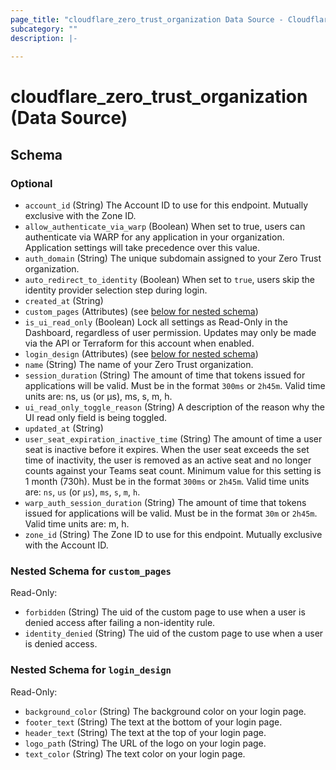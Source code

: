 ```yaml
---
page_title: "cloudflare_zero_trust_organization Data Source - Cloudflare"
subcategory: ""
description: |-
  
---
```


# cloudflare_zero_trust_organization (Data Source)




<!-- schema generated by tfplugindocs -->
## Schema

### Optional

- `account_id` (String) The Account ID to use for this endpoint. Mutually exclusive with the Zone ID.
- `allow_authenticate_via_warp` (Boolean) When set to true, users can authenticate via WARP for any application in your organization. Application settings will take precedence over this value.
- `auth_domain` (String) The unique subdomain assigned to your Zero Trust organization.
- `auto_redirect_to_identity` (Boolean) When set to `true`, users skip the identity provider selection step during login.
- `created_at` (String)
- `custom_pages` (Attributes) (see [below for nested schema](#nestedatt--custom_pages))
- `is_ui_read_only` (Boolean) Lock all settings as Read-Only in the Dashboard, regardless of user permission. Updates may only be made via the API or Terraform for this account when enabled.
- `login_design` (Attributes) (see [below for nested schema](#nestedatt--login_design))
- `name` (String) The name of your Zero Trust organization.
- `session_duration` (String) The amount of time that tokens issued for applications will be valid. Must be in the format `300ms` or `2h45m`. Valid time units are: ns, us (or µs), ms, s, m, h.
- `ui_read_only_toggle_reason` (String) A description of the reason why the UI read only field is being toggled.
- `updated_at` (String)
- `user_seat_expiration_inactive_time` (String) The amount of time a user seat is inactive before it expires. When the user seat exceeds the set time of inactivity, the user is removed as an active seat and no longer counts against your Teams seat count.  Minimum value for this setting is 1 month (730h). Must be in the format `300ms` or `2h45m`. Valid time units are: `ns`, `us` (or `µs`), `ms`, `s`, `m`, `h`.
- `warp_auth_session_duration` (String) The amount of time that tokens issued for applications will be valid. Must be in the format `30m` or `2h45m`. Valid time units are: m, h.
- `zone_id` (String) The Zone ID to use for this endpoint. Mutually exclusive with the Account ID.

<a id="nestedatt--custom_pages"></a>
### Nested Schema for `custom_pages`

Read-Only:

- `forbidden` (String) The uid of the custom page to use when a user is denied access after failing a non-identity rule.
- `identity_denied` (String) The uid of the custom page to use when a user is denied access.


<a id="nestedatt--login_design"></a>
### Nested Schema for `login_design`

Read-Only:

- `background_color` (String) The background color on your login page.
- `footer_text` (String) The text at the bottom of your login page.
- `header_text` (String) The text at the top of your login page.
- `logo_path` (String) The URL of the logo on your login page.
- `text_color` (String) The text color on your login page.


